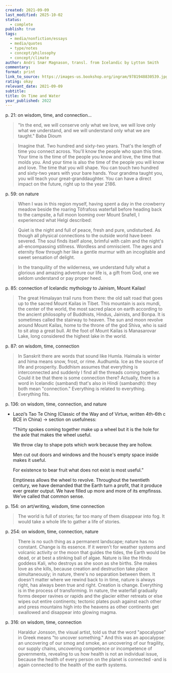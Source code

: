 ```yaml
---
created: 2021-09-09
last_modified: 2025-10-02
status:
  - complete
publish: true
tags:
  - media/nonfiction/essays
  - media/quotes
  - type/notes
  - concept/philosophy
  - concept/climate
author: Andri Snær Magnason, transl. from Icelandic by Lytton Smith
commentary:
format: print
link_to_source: https://images-us.bookshop.org/ingram/9781948830539.jpg?v=18e90c144eaf9aea415ce85e0dd23107
rating: okay
relevant_date: 2021-09-09
subtitle:
title: On Time and Water
year_published: 2022
---
```


p. 21: on wisdom, time, and connection...
> "In the end, we will conserve only what we love, we will love only what we understand, and we will understand only what we are taught." Baba Dioum

> Imagine that. Two hundred and sixty-two years. That's the length of time you connect across. You'll know the people who span this time. Your time is the time of the people you know and love, the time that molds you. And your time is also the time of the people you will know and love. The time that you will shape. You can touch two hundred and sixty-two years with your bare hands. Your grandma taught you, you will teach your great-granddaughter. You can have a direct impact on the future, right up to the year 2186.

p. 59: on nature
> When I was in this region myself, having spent a day in the crowberry meadow beside the roaring Töfrafoss waterfall before heading back to the campsite, a full moon looming over Mount Snafell, I experienced what Helgi described:

>Quiet is the night and full of peace, fresh and pure, undisturbed. As though all physical connections to the outside world have been severed. The soul finds itself alone, brimful with calm and the night's all-encompassing stillness. Wordless and omniscient. The ages and eternity flow through her like a gentle murmur with an incogitable and sweet sensation of delight.

>In the tranquility of the wilderness, we understand fully what a glorious and amazing adventure our life is, a gift from God, one we seldom understand or pay proper heed.

p. 85: connection of Icelandic mythology to Jainism, Mount Kailas!
> The great Himalayan trail runs from there: the old salt road that goes up to the sacred Mount Kailas in Tibet. This mountain is axis mundi, the center of the world, the most sacred place on earth according to the ancient philosophy of Buddhists, Hindus, Jainists, and Bonpa. It is sometimes called the stairway to heaven. The sun and moon revolve around Mount Kailas, home to the throne of the god Shiva, who is said to sit atop a great bull.
	At the foot of Mount Kailas is Manasarovar Lake, long considered the highest lake in the world.

p. 87: on wisdom, time, connection
> In Sanskrit there are words that sound like Humla. Haimala is winter and hima means snow, frost, or rime. Audhumla. Ice as the source of life and prosperity. Buddhism assumes that everything is interconnected and suddenly I find all the threads coming together. Could it be that there is some connection there? Actually, there is a word in Icelandic (samband) that's also in Hindi (sambandh): they both mean "connection." Everything is related to everything. Everything fits.

p. 136: on wisdom, time, connection, and nature
- Laozi’s Tao Te Ching (Classic of the Way and of Virtue, written 4th-6th c BCE in China) -> section on usefulness:

	“Thirty spokes coming together make up a wheel
	but it is the hole for the axle that makes the wheel useful.

	We throw clay to shape pots
	which work because they are hollow.

	Men cut out doors and windows
	and the house's empty space inside makes it useful.

	For existence to bear fruit
	what does not exist is most useful.”

	Emptiness allows the wheel to revolve. Throughout the twentieth century, we have demanded that the Earth turn a profit, that it produce ever greater output. We have filled up more and more of its empfinsss. We’ve called that common sense.

p. 154: on art/writing, wisdom, time connection
> The world is full of stories; far too many of them disappear into fog. It would take a whole life to gather a life of stories.

p. 254: on wisdom, time, connection, nature
> There is no such thing as a permanent landscape; nature has no constant. Change is its essence. If it weren't for weather systems and volcanic activity or the moon that guides the tides, the Earth would be dead, or at best a stinking ball of algae. Nature is like the Hindu goddess Kali, who destroys as she soon as she births. She makes love as she kills, because creation and destruction take place simultaneously; in nature, there's no separation between them. It doesn't matter where we rewind back to in time, nature is always right, has always been true and right. Creation is change. Everything is in the process of transforming. In nature, the waterfall gradually forms deeper ravines or rapids and the glacier either retreats or else wipes out entire continents; tectonic plates push against each other and press mountains high into the heavens as other continents get swallowed and disappear into glowing magma.

p. 316: on wisdom, time, connection
> Haraldur Jonsson, the visual artist, told us that the word "apocalypse" in Greek means "to uncover something." And this was an apocalypse: an uncovering of our smog and smoke, an uncovering of our fragility, our supply chains, uncovering competence or incompetence of governments, revealing to us how health is not an individual issue, because the health of every person on the planet is connected -and is again connected to the health of the earth systems.